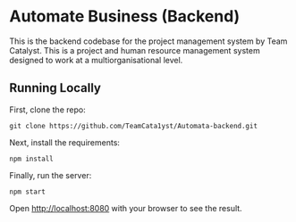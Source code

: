 # Automate Business (Backend)

This is the backend codebase for the project management system by Team Catalyst. This is a project and human resource management system designed to work at a multiorganisational level.

## Running Locally

First, clone the repo:

```
git clone https://github.com/TeamCata1yst/Automata-backend.git
```

Next, install the requirements:
```
npm install
```

Finally, run the server:
```
npm start
```

Open [http://localhost:8080](http://localhost:8080) with your browser to see the result.
